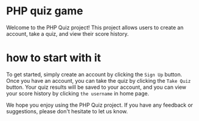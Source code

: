 # PHP quiz game
Welcome to the PHP Quiz project! This project allows users to create an account, take a quiz, and view their score history.
# how to start with it
To get started, simply create an account by clicking the `Sign Up` button. Once you have an account, you can take the quiz by clicking the `Take Quiz` button. Your quiz results will be saved to your account, and you can view your score history by clicking `the username` in home page.

We hope you enjoy using the PHP Quiz project. If you have any feedback or suggestions, please don't hesitate to let us know.
